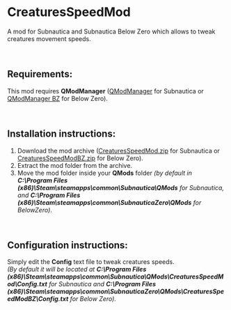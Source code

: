 # CreaturesSpeedMod
A mod for Subnautica and Subnautica Below Zero which allows to tweak creatures movement speeds.

<br>

## Requirements:
This mod requires **QModManager** ([QModManager](https://www.nexusmods.com/subnautica/mods/201) for Subnautica or [QModManager BZ](https://www.nexusmods.com/subnauticabelowzero/mods/1) for Below Zero).

<br>

## Installation instructions:
1) Download the mod archive ([CreaturesSpeedMod.zip](https://github.com/K07H/CreaturesSpeedMod/releases/download/1.1.0/CreaturesSpeedMod.zip) for Subnautica or [CreaturesSpeedModBZ.zip](https://github.com/K07H/CreaturesSpeedMod/releases/download/1.1.0/CreaturesSpeedModBZ.zip) for Below Zero).
2) Extract the mod folder from the archive.
3) Move the mod folder inside your **QMods** folder *(by default in **C:\Program Files (x86)\Steam\steamapps\common\Subnautica\QMods** for Subnautica, and **C:\Program Files (x86)\Steam\steamapps\common\SubnauticaZero\QMods** for BelowZero)*.

<br>

## Configuration instructions:
Simply edit the **Config** text file to tweak creatures speeds.<br>
*(By default it will be located at **C:\Program Files (x86)\Steam\steamapps\common\Subnautica\QMods\CreaturesSpeedMod\Config.txt** for Subnautica and **C:\Program Files (x86)\Steam\steamapps\common\SubnauticaZero\QMods\CreaturesSpeedModBZ\Config.txt** for Below Zero).*
